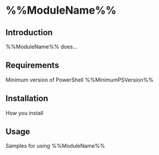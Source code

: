# %%ModuleName%%

## Introduction

%%ModuleName%% does...

## Requirements

Minimum version of PowerShell %%MinimumPSVersion%%

## Installation

How you install

## Usage

Samples for using %%ModuleName%%